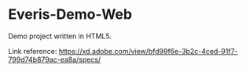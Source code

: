 # Everis-Demo-Web

Demo project written in HTML5.

Link reference: https://xd.adobe.com/view/bfd99f6e-3b2c-4ced-91f7-799d74b879ac-ea8a/specs/